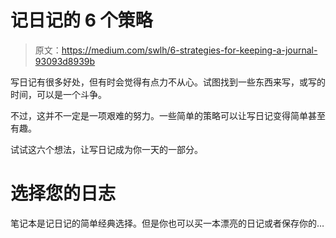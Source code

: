 # 记日记的 6 个策略

> 原文：<https://medium.com/swlh/6-strategies-for-keeping-a-journal-93093d8939b>

写日记有很多好处，但有时会觉得有点力不从心。试图找到一些东西来写，或写的时间，可以是一个斗争。

不过，这并不一定是一项艰难的努力。一些简单的策略可以让写日记变得简单甚至有趣。

试试这六个想法，让写日记成为你一天的一部分。

# 选择您的日志

笔记本是记日记的简单经典选择。但是你也可以买一本漂亮的日记或者保存你的…